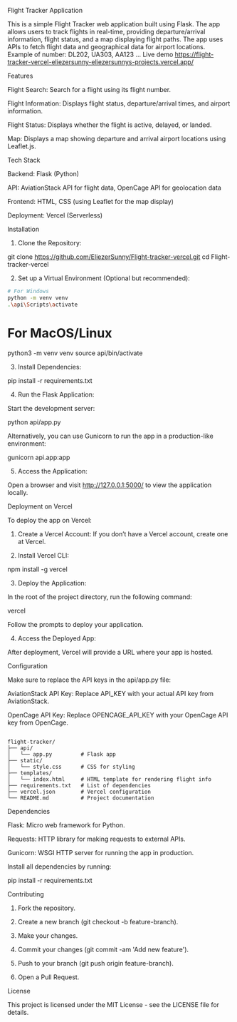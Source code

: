 Flight Tracker Application

This is a simple Flight Tracker web application built using Flask. The app allows users to track flights in real-time, providing departure/arrival information, flight status, and a map displaying flight paths. The app uses APIs to fetch flight data and geographical data for airport locations. Example of number: DL202, UA303, AA123 ...
Live demo https://flight-tracker-vercel-eliezersunny-eliezersunnys-projects.vercel.app/

Features

Flight Search: Search for a flight using its flight number.

Flight Information: Displays flight status, departure/arrival times, and airport information.

Flight Status: Displays whether the flight is active, delayed, or landed.

Map: Displays a map showing departure and arrival airport locations using Leaflet.js.


Tech Stack

Backend: Flask (Python)

API: AviationStack API for flight data, OpenCage API for geolocation data

Frontend: HTML, CSS (using Leaflet for the map display)

Deployment: Vercel (Serverless)


Installation

1. Clone the Repository:

git clone https://github.com/EliezerSunny/Flight-tracker-vercel.git
cd Flight-tracker-vercel


2. Set up a Virtual Environment (Optional but recommended):

```bash
# For Windows
python -m venv venv
.\api\Scripts\activate
```

# For MacOS/Linux
python3 -m venv venv
source api/bin/activate


3. Install Dependencies:

pip install -r requirements.txt


4. Run the Flask Application:

Start the development server:

python api/app.py

Alternatively, you can use Gunicorn to run the app in a production-like environment:

gunicorn api.app:app



5. Access the Application:

Open a browser and visit http://127.0.0.1:5000/ to view the application locally.




Deployment on Vercel

To deploy the app on Vercel:

1. Create a Vercel Account: If you don’t have a Vercel account, create one at Vercel.


2. Install Vercel CLI:

npm install -g vercel


3. Deploy the Application:

In the root of the project directory, run the following command:

vercel

Follow the prompts to deploy your application.



4. Access the Deployed App:

After deployment, Vercel will provide a URL where your app is hosted.




Configuration

Make sure to replace the API keys in the api/app.py file:

AviationStack API Key: Replace API_KEY with your actual API key from AviationStack.

OpenCage API Key: Replace OPENCAGE_API_KEY with your OpenCage API key from OpenCage.


```Project Structure

flight-tracker/
├── api/
│   └── app.py         # Flask app
├── static/
│   └── style.css      # CSS for styling
├── templates/
│   └── index.html     # HTML template for rendering flight info
├── requirements.txt   # List of dependencies
├── vercel.json        # Vercel configuration
└── README.md          # Project documentation
```

Dependencies

Flask: Micro web framework for Python.

Requests: HTTP library for making requests to external APIs.

Gunicorn: WSGI HTTP server for running the app in production.


Install all dependencies by running:

pip install -r requirements.txt

Contributing

1. Fork the repository.


2. Create a new branch (git checkout -b feature-branch).


3. Make your changes.


4. Commit your changes (git commit -am 'Add new feature').


5. Push to your branch (git push origin feature-branch).


6. Open a Pull Request.



License

This project is licensed under the MIT License - see the LICENSE file for details.
